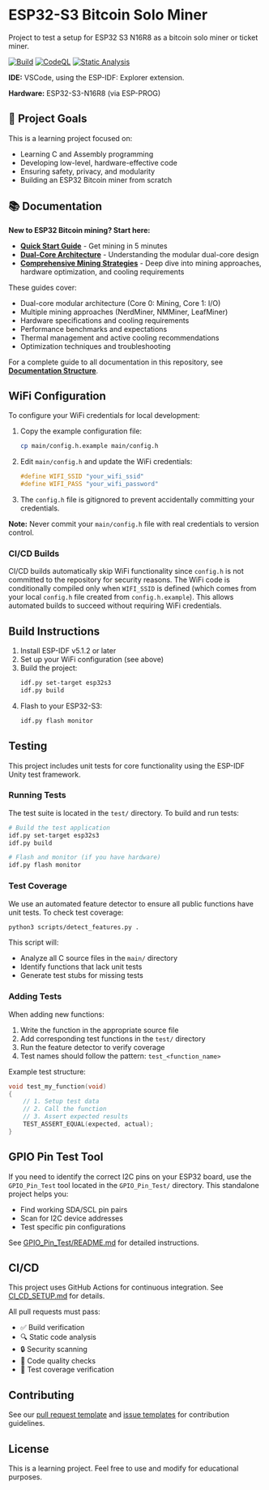 # ESP32-S3 Bitcoin Solo Miner

Project to test a setup for ESP32 S3 N16R8 as a bitcoin solo miner or ticket miner.

[![Build](https://github.com/v-Kaefer/esp32-solominer/actions/workflows/build.yml/badge.svg)](https://github.com/v-Kaefer/esp32-solominer/actions/workflows/build.yml)
[![CodeQL](https://github.com/v-Kaefer/esp32-solominer/actions/workflows/codeql.yml/badge.svg)](https://github.com/v-Kaefer/esp32-solominer/actions/workflows/codeql.yml)
[![Static Analysis](https://github.com/v-Kaefer/esp32-solominer/actions/workflows/static-analysis.yml/badge.svg)](https://github.com/v-Kaefer/esp32-solominer/actions/workflows/static-analysis.yml)

**IDE:** VSCode, using the ESP-IDF: Explorer extension.

**Hardware:** ESP32-S3-N16R8 (via ESP-PROG)

## 🎯 Project Goals

This is a learning project focused on:
- Learning C and Assembly programming
- Developing low-level, hardware-effective code
- Ensuring safety, privacy, and modularity
- Building an ESP32 Bitcoin miner from scratch

## 📚 Documentation

**New to ESP32 Bitcoin mining? Start here:**

- **[Quick Start Guide](MINING_QUICKSTART.md)** - Get mining in 5 minutes
- **[Dual-Core Architecture](DUAL_CORE_ARCHITECTURE.md)** - Understanding the modular dual-core design
- **[Comprehensive Mining Strategies](ESP32_MINING_STRATEGIES.md)** - Deep dive into mining approaches, hardware optimization, and cooling requirements

These guides cover:
- Dual-core modular architecture (Core 0: Mining, Core 1: I/O)
- Multiple mining approaches (NerdMiner, NMMiner, LeafMiner)
- Hardware specifications and cooling requirements
- Performance benchmarks and expectations
- Thermal management and active cooling recommendations
- Optimization techniques and troubleshooting

For a complete guide to all documentation in this repository, see **[Documentation Structure](DOCUMENTATION_STRUCTURE.md)**.

## WiFi Configuration

To configure your WiFi credentials for local development:

1. Copy the example configuration file:
   ```bash
   cp main/config.h.example main/config.h
   ```

2. Edit `main/config.h` and update the WiFi credentials:
   ```c
   #define WIFI_SSID "your_wifi_ssid"
   #define WIFI_PASS "your_wifi_password"
   ```

3. The `config.h` file is gitignored to prevent accidentally committing your credentials.

**Note:** Never commit your `main/config.h` file with real credentials to version control.

### CI/CD Builds

CI/CD builds automatically skip WiFi functionality since `config.h` is not committed to the repository for security reasons. The WiFi code is conditionally compiled only when `WIFI_SSID` is defined (which comes from your local `config.h` file created from `config.h.example`). This allows automated builds to succeed without requiring WiFi credentials.

## Build Instructions

1. Install ESP-IDF v5.1.2 or later
2. Set up your WiFi configuration (see above)
3. Build the project:
   ```bash
   idf.py set-target esp32s3
   idf.py build
   ```
4. Flash to your ESP32-S3:
   ```bash
   idf.py flash monitor
   ```

## Testing

This project includes unit tests for core functionality using the ESP-IDF Unity test framework.

### Running Tests

The test suite is located in the `test/` directory. To build and run tests:

```bash
# Build the test application
idf.py set-target esp32s3
idf.py build

# Flash and monitor (if you have hardware)
idf.py flash monitor
```

### Test Coverage

We use an automated feature detector to ensure all public functions have unit tests. To check test coverage:

```bash
python3 scripts/detect_features.py .
```

This script will:
- Analyze all C source files in the `main/` directory
- Identify functions that lack unit tests
- Generate test stubs for missing tests

### Adding Tests

When adding new functions:
1. Write the function in the appropriate source file
2. Add corresponding test functions in the `test/` directory
3. Run the feature detector to verify coverage
4. Test names should follow the pattern: `test_<function_name>`

Example test structure:
```c
void test_my_function(void)
{
    // 1. Setup test data
    // 2. Call the function
    // 3. Assert expected results
    TEST_ASSERT_EQUAL(expected, actual);
}
```
## GPIO Pin Test Tool

If you need to identify the correct I2C pins on your ESP32 board, use the `GPIO_Pin_Test` tool located in the `GPIO_Pin_Test/` directory. This standalone project helps you:
- Find working SDA/SCL pin pairs
- Scan for I2C device addresses
- Test specific pin configurations

See [GPIO_Pin_Test/README.md](GPIO_Pin_Test/README.md) for detailed instructions.

## CI/CD

This project uses GitHub Actions for continuous integration. See [CI_CD_SETUP.md](CI_CD_SETUP.md) for details.

All pull requests must pass:
- ✅ Build verification
- 🔍 Static code analysis
- 🔒 Security scanning
- 📝 Code quality checks
- 🧪 Test coverage verification

## Contributing

See our [pull request template](.github/pull_request_template.md) and [issue templates](.github/ISSUE_TEMPLATE/) for contribution guidelines.

## License

This is a learning project. Feel free to use and modify for educational purposes.
